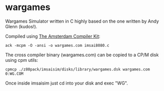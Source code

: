 
# wargames
Wargames Simulator written in C highly based on the one written by Andy Glenn (kudos!).

Compiled using [The Amsterdam Compiler Kit](https://github.com/davidgiven/ack):

```
ack -mcpm -O -ansi -o wargames.com imsai8080.c
```
The cross compiler binary (wargames.com) can be copied to a CP/M disk using cpm utils:
```
cpmcp ./z80pack/imsaisim/disks/library/wargames.dsk wargames.com 0:WG.COM
```
Once inside imsaisim just cd into your disk and exec "WG".
